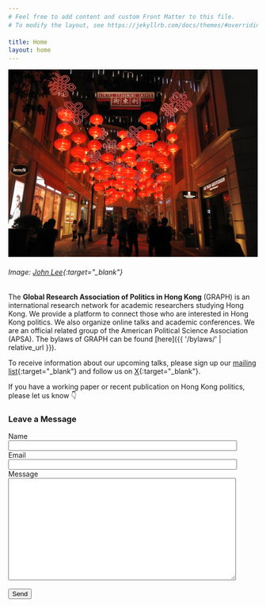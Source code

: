 ```yaml
---
# Feel free to add content and custom Front Matter to this file.
# To modify the layout, see https://jekyllrb.com/docs/themes/#overriding-theme-defaults

title: Home
layout: home
---
```


![image](/images/picLeiTungStreet.jpg)
###### Image: [John Lee](https://www.pexels.com/@john/){:target="_blank"}


The **Global Research Association of Politics in Hong Kong** (GRAPH) is an international research network for academic researchers studying Hong Kong. We provide a platform to connect those who are interested in Hong Kong politics. We also organize online talks and academic conferences. We are an official related group of the American Political Science Association (APSA). The bylaws of GRAPH can be found [here]({{ '/bylaws/' | relative_url }}).

To receive information about our upcoming talks, please sign up our [mailing list](https://forms.gle/L85raaDrjX3suitM9){:target="_blank"} and follow us on [X](https://twitter.com/graphhk){:target="_blank"}. 

If you have a working paper or recent publication on Hong Kong politics, please let us know :point_down:

<form action="https://formspree.io/f/xoqzkngr" method="POST" class="message-box-form">
  <h3>Leave a Message</h3>

  <div class="form-group">
    <label for="name">Name</label>
    <br>
    <input type="text" id="name" name="name" required style="width: 90%;">
  </div>

  <div class="form-group">
    <label for="email">Email</label>
    <br>
    <input type="email" id="email" name="_replyto" required style="width: 90%;">
  </div>

  <div class="form-group">
    <label for="message">Message</label>
    <br>
    <textarea id="message" name="message" required style="width: 90%; height: 200px;"></textarea>
  </div>

  <button type="submit">Send</button>
</form>










